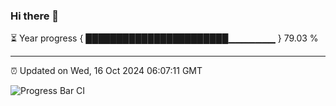 ### Hi there 👋

⏳ Year progress { ███████████████████████▁▁▁▁▁▁▁ } 79.03 %

---

⏰ Updated on Wed, 16 Oct 2024 06:07:11 GMT

![Progress Bar CI](https://github.com/liununu/liununu/workflows/Progress%20Bar%20CI/badge.svg)
